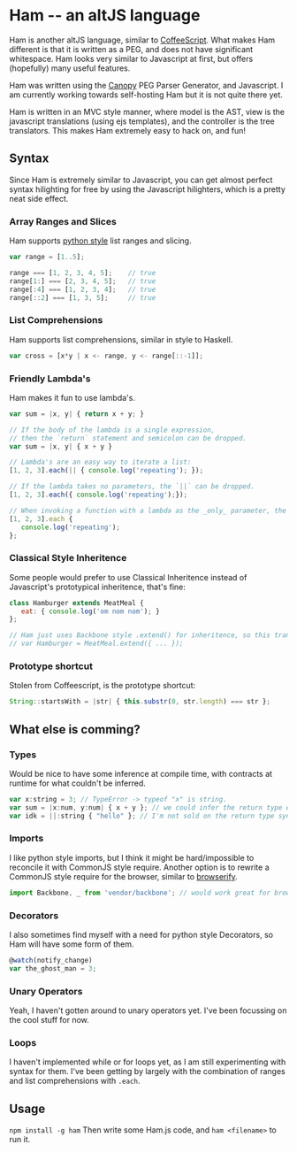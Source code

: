 Ham -- an altJS language
=========================
Ham is another altJS language, similar to [CoffeeScript](http://coffeescript.org/).  What makes Ham different is that it is written as a PEG,
and does not have significant whitespace.  Ham looks very similar to Javascript at first, but offers (hopefully)
many useful features.

Ham was written using the [Canopy](http://canopy.jcoglan.com/) PEG Parser Generator, and Javascript.  I am
currently working towards self-hosting Ham but it is not quite there yet.

Ham is written in an MVC style manner, where model is the AST, view is the javascript translations 
(using ejs templates), and the controller is the tree translators.  This makes Ham extremely easy to hack on, and fun!

Syntax
------
Since Ham is extremely similar to Javascript, you can get almost perfect syntax hilighting for free by using the Javascript
hilighters, which is a pretty neat side effect.

### Array Ranges and Slices
Ham supports [python style](http://stackoverflow.com/a/509295) list ranges and slicing.

```Javascript
var range = [1..5];

range === [1, 2, 3, 4, 5];    // true
range[1:] === [2, 3, 4, 5];   // true
range[:4] === [1, 2, 3, 4];   // true
range[::2] === [1, 3, 5];     // true
```

### List Comprehensions
Ham supports list comprehensions, similar in style to Haskell.
```Javascript
var cross = [x*y | x <- range, y <- range[::-1]];
```

### Friendly Lambda's
Ham makes it fun to use lambda's.
```Javascript
var sum = |x, y| { return x + y; }

// If the body of the lambda is a single expression, 
// then the `return` statement and semicolon can be dropped.
var sum = |x, y| { x + y }

// Lambda's are an easy way to iterate a list:
[1, 2, 3].each(|| { console.log('repeating'); });

// If the lambda takes no parameters, the `||` can be dropped.
[1, 2, 3].each({ console.log('repeating');});

// When invoking a function with a lambda as the _only_ parameter, the parentheses can be dropped
[1, 2, 3].each {
   console.log('repeating');
};
```

### Classical Style Inheritence
Some people would prefer to use Classical Inheritence instead of Javascript's prototypical inheritence, that's fine:
```Javascript
class Hamburger extends MeatMeal {
   eat: { console.log('om nom nom'); }
};

// Ham just uses Backbone style .extend() for inheritence, so this translates easily to:
// var Hamburger = MeatMeal.extend({ ... });
```

### Prototype shortcut
Stolen from Coffeescript, is the prototype shortcut:
```Javascript
String::startsWith = |str| { this.substr(0, str.length) === str };
```

What else is comming?
---------------------

### Types
Would be nice to have some inference at compile time, with contracts at runtime for what couldn't be inferred.
```Javascript
var x:string = 3; // TypeError -> typeof "x" is string.
var sum = |x:num, y:num| { x + y }; // we could infer the return type easily here
var idk = ||:string { "hello" }; // I'm not sold on the return type syntax here
```

### Imports
I like python style imports, but I think it might be hard/impossible to reconcile it with CommonJS style require.
Another option is to rewrite a CommonJS style require for the browser, similar to 
[browserify](https://github.com/substack/node-browserify).
```Javascript
import Backbone, _ from 'vendor/backbone'; // would work great for browser, but hard for CommonJS
```

### Decorators
I also sometimes find myself with a need for python style Decorators, so Ham will have some form of them.
```Javascript
@watch(notify_change)
var the_ghost_man = 3;
```

### Unary Operators
Yeah, I haven't gotten around to unary operators yet.  I've been focussing on the cool stuff for now.

### Loops
I haven't implemented while or for loops yet, as I am still experimenting with syntax for them.  I've been getting by
largely with the combination of ranges and list comprehensions with `.each`.

Usage
-----
`npm install -g ham`
Then write some Ham.js code, and `ham <filename>` to run it.